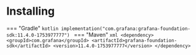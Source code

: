 # Installing

=== "Gradle"
    ```kotlin
    implementation("com.grafana:grafana-foundation-sdk:11.4.0-1753977777")
    ```
=== "Maven"
    ```xml
    <dependency>
        <groupId>com.grafana</groupId>
        <artifactId>grafana-foundation-sdk</artifactId>
        <version>11.4.0-1753977777</version>
    </dependency>
    ```
